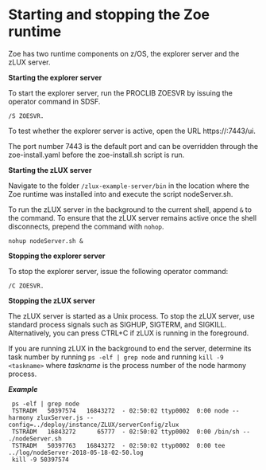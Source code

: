 # Starting and stopping the Zoe runtime

Zoe has two runtime components on z/OS, the explorer server and the zLUX server.

**Starting the explorer server**

To start the explorer server, run the PROCLIB ZOESVR by issuing the operator command in SDSF.

```
/S ZOESVR.
```

To test whether the explorer server is active, open the URL https://<hostname>:7443/ui.

The port number 7443 is the default port and can be overridden through the zoe-install.yaml before the zoe-install.sh script is run.  

**Starting the zLUX server**

Navigate to the folder `/zlux-example-server/bin` in the location where the Zoe runtime was installed into and execute the script nodeServer.sh.

To run the zLUX server in the background to the current shell, append `&` to the command. To ensure that the zLUX server remains active once the shell disconnects, prepend the command with `nohop`.

```
nohup nodeServer.sh &
```

**Stopping the explorer server**

To stop the explorer server, issue the following operator command:

```
/C ZOESVR.  
```

**Stopping the zLUX server**

The zLUX server is started as a Unix process.  To stop the zLUX server, use standard process signals such as SIGHUP, SIGTERM, and SIGKILL.  Alternatively, you can press CTRL+C if zLUX is running in the foreground.

If you are running zLUX in the background to end the server, determine its task number by running `ps -elf | grep node` and running `kill -9 <taskname>` where  _taskname_ is the process number of the node harmony process.

***Example***
```
 ps -elf | grep node
 TSTRADM   50397574   16843272  - 02:50:02 ttyp0002  0:00 node --harmony zluxServer.js --config=../deploy/instance/ZLUX/serverConfig/zlux
 TSTRADM   16843272      65777  - 02:50:02 ttyp0002  0:00 /bin/sh -- ./nodeServer.sh
 TSTRADM   50397763   16843272  - 02:50:02 ttyp0002  0:00 tee ../log/nodeServer-2018-05-18-02-50.log
 kill -9 50397574
```
